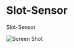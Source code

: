 # Slot-Sensor
Slot-Sensor

![Screen Shot](https://lh3.googleusercontent.com/jZmTZi5SLgLZXGgTiTUlBtEw3Oz9p1C7QcFE6BXj6_dHYc9wyTNgBr5s-0HIgHZ0biUeYxKKdlDx8OiOiBCGTINRSHlV5yigLk6bsMBeoefL0pxnqIEi2wfPNyVnpuTjNpiLy7xoq5XD8jVHop1Bhs7nrJXfo-q7xlvPWi-RDUwtdj3my7C0dw1uMF6kiz-YYNrg-hVDSB8P4DTcYbVkLBlcAdmTndNTGanmeB7qUAytH7vXM08u3kT3nVyNvSw_JvTli3YaUZl3A85xayDBcXe8QwU9qAbd5ASd_yJyW2WsHs9grjNSJikO-WUmMifNicSJWpZe3dKpIqDBbNF-SC96SKyv5IoAoxlZcl9lriJytcM7yRk0DuYFsJJuFgKmNn39YsTOEqV0Ax95ND23x4VuhHbVZpduCtt1yPRod6TbG2OkdtY2GWCoAF2XjuMnMu6WWR_MXbaw75TYNni1-suXhwRzTPddC0Kle1RhqMZuBtA6tSjsGT7lcNQQtf-kC-At-2X1o0wOgq4pGjkW03h5jNObIvgJZ3ixtbM7cPsswxtuaW6gcEG9YgPmmK1Omt42yBPIwyqk2opDZRRK9z8blAnGoNdv8-GjwK6yHI1tqQcXK4E2skNjgdRHZ-ZUxwELLKia86I0ykyFJFW2PP0pihjYoSTh4vTr2vKDddcnOcyBYBVhEzi-jeWtVMRTtFqAvDJ4KBsWDGUJuA=w1263-h947-no)

